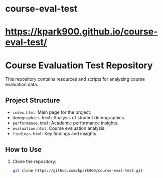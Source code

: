 # course-eval-test
# https://kpark900.github.io/course-eval-test/

# Course Evaluation Test Repository

This repository contains resources and scripts for analyzing course evaluation data.

## Project Structure
- `index.html`: Main page for the project.
- `demographics.html`: Analysis of student demographics.
- `performance.html`: Academic performance insights.
- `evaluation.html`: Course evaluation analysis.
- `findings.html`: Key findings and insights.

## How to Use
1. Clone the repository:
   ```bash
   git clone https://github.com/kpark900/course-eval-test.git

